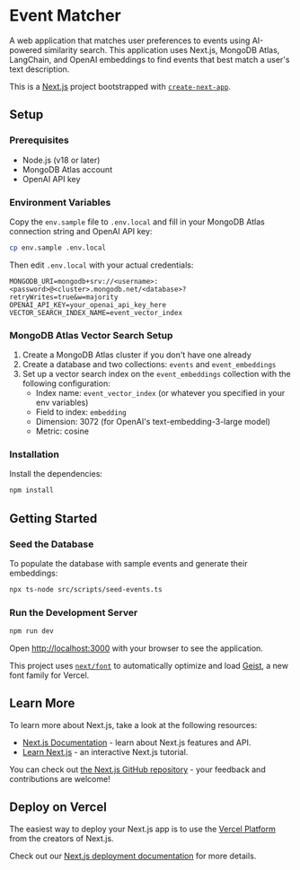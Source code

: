 # Event Matcher

A web application that matches user preferences to events using AI-powered similarity search. This application uses Next.js, MongoDB Atlas, LangChain, and OpenAI embeddings to find events that best match a user's text description.

This is a [Next.js](https://nextjs.org) project bootstrapped with [`create-next-app`](https://nextjs.org/docs/app/api-reference/cli/create-next-app).

## Setup

### Prerequisites

- Node.js (v18 or later)
- MongoDB Atlas account
- OpenAI API key

### Environment Variables

Copy the `env.sample` file to `.env.local` and fill in your MongoDB Atlas connection string and OpenAI API key:

```bash
cp env.sample .env.local
```

Then edit `.env.local` with your actual credentials:

```
MONGODB_URI=mongodb+srv://<username>:<password>@<cluster>.mongodb.net/<database>?retryWrites=true&w=majority
OPENAI_API_KEY=your_openai_api_key_here
VECTOR_SEARCH_INDEX_NAME=event_vector_index
```

### MongoDB Atlas Vector Search Setup

1. Create a MongoDB Atlas cluster if you don't have one already
2. Create a database and two collections: `events` and `event_embeddings`
3. Set up a vector search index on the `event_embeddings` collection with the following configuration:
   - Index name: `event_vector_index` (or whatever you specified in your env variables)
   - Field to index: `embedding`
   - Dimension: 3072 (for OpenAI's text-embedding-3-large model)
   - Metric: cosine

### Installation

Install the dependencies:

```bash
npm install
```

## Getting Started

### Seed the Database

To populate the database with sample events and generate their embeddings:

```bash
npx ts-node src/scripts/seed-events.ts
```

### Run the Development Server

```bash
npm run dev
```

Open [http://localhost:3000](http://localhost:3000) with your browser to see the application.

This project uses [`next/font`](https://nextjs.org/docs/app/building-your-application/optimizing/fonts) to automatically optimize and load [Geist](https://vercel.com/font), a new font family for Vercel.

## Learn More

To learn more about Next.js, take a look at the following resources:

- [Next.js Documentation](https://nextjs.org/docs) - learn about Next.js features and API.
- [Learn Next.js](https://nextjs.org/learn) - an interactive Next.js tutorial.

You can check out [the Next.js GitHub repository](https://github.com/vercel/next.js) - your feedback and contributions are welcome!

## Deploy on Vercel

The easiest way to deploy your Next.js app is to use the [Vercel Platform](https://vercel.com/new?utm_medium=default-template&filter=next.js&utm_source=create-next-app&utm_campaign=create-next-app-readme) from the creators of Next.js.

Check out our [Next.js deployment documentation](https://nextjs.org/docs/app/building-your-application/deploying) for more details.
